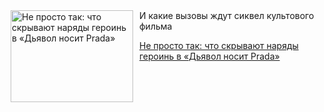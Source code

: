 <!--2025-08-19 01:45:31-->
<div class="yb">
  <div class="rss kino_teatr"><a href="https://www.kino-teatr.ru/blog/y2025/8-19/2123/" title="Не просто так: что скрывают наряды героинь в «Дьявол носит Prada»"><img src="https://www.kino-teatr.ru/blog/3/2/2123/poster.jpg" width="196" height="147" align="left" hspace="5" style="margin: 0px 10px 0px 5px" alt="Не просто так: что скрывают наряды героинь в «Дьявол носит Prada»"/></a>И какие вызовы ждут сиквел культового фильма <p class="titl"><a href="https://www.kino-teatr.ru/blog/y2025/8-19/2123/">Не просто так: что скрывают наряды героинь в «Дьявол носит Prada»</a></p></div>
</div>
